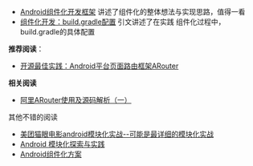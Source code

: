 * [Android组件化开发框架](http://www.jianshu.com/p/3ed9f4c87990)
讲述了组件化的整体想法与实现思路，值得一看
* [组件化开发：build.gradle配置](http://www.jianshu.com/p/9620a40c203f)
引文讲述了在实践 组件化过程中，build.gradle的具体配置

**推荐阅读**：
* [开源最佳实践：Android平台页面路由框架ARouter](https://yq.aliyun.com/articles/71687?t=t1)  

**相关阅读**
* [阿里ARouter使用及源码解析（一）](http://www.jianshu.com/p/46d174f37e82)

其他不错的阅读
* [美团猫眼电影android模块化实战--可能是最详细的模块化实战](http://www.jianshu.com/p/d372cc6802e5)
* [Android 模块化探索与实践](http://baronzhang.com/blog/Framework/Android-%E6%A8%A1%E5%9D%97%E5%8C%96%E6%8E%A2%E7%B4%A2%E4%B8%8E%E5%AE%9E%E8%B7%B5/)
* [Android组件化方案](http://blog.csdn.net/guiying712/article/details/55213884)